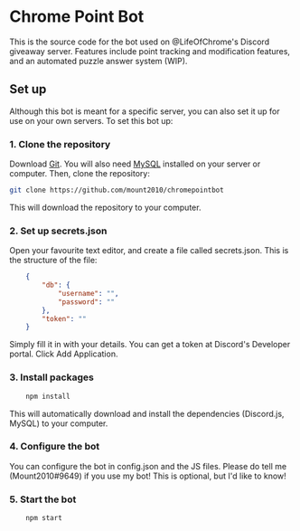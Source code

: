 # Chrome Point Bot

This is the source code for the bot used on @LifeOfChrome's Discord giveaway server.
Features include point tracking and modification features, and an automated puzzle answer system (WIP).

## Set up

Although this bot is meant for a specific server, you can also set it up for use on your own servers.
To set this bot up:

### 1. Clone the repository

Download [Git](https://help.github.com/articles/set-up-git/).
You will also need [MySQL](https://dev.mysql.com/downloads/mysql/) installed on your server or computer.
Then, clone the repository:

```bash
git clone https://github.com/mount2010/chromepointbot
```

This will download the repository to your computer.

### 2. Set up secrets.json

Open your favourite text editor, and create a file called secrets.json.
This is the structure of the file:

```json
    {
        "db": {
            "username": "",
            "password": ""
        },
        "token": ""
    }
```

Simply fill it in with your details. You can get a token at Discord's Developer portal. Click Add Application.

### 3. Install packages

```bash
    npm install
```

This will automatically download and install the dependencies (Discord.js, MySQL) to your computer.

### 4. Configure the bot

You can configure the bot in config.json and the JS files.
Please do tell me (Mount2010#9649) if you use my bot! This is optional, but I'd like to know!

### 5. Start the bot

```bash
    npm start
```